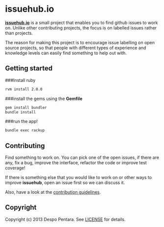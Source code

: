 # issuehub.io

[**issuehub.io**](http://issuehub.io) is a small project that enables you to find github issues to work on. Unlike other contributing projects, the focus is on labelled issues rather than projects.

The reason for making this project is to encourage issue labelling on open source projects, so that people with different types of experience and knowledge levels can easily find something to help out with.

## Getting started

###Install ruby

 ```bash
 rvm install 2.0.0
 ```

###install the gems using the **Gemfile**

```bash
gem install bundler
bundle install
```

###run the app!

```bash
bundle exec rackup
```

## Contributing

Find something to work on. You can pick one of the open issues, if there are any, fix a bug, improve the interface, refactor the code or improve test coverage!

If there is something else that you would like to work on or other ways to improve **issuehub**, open an issue first so we can discuss it.

Also, have a look at the [contribution guidelines](https://github.com/despo/kobol/blob/master/CONTRIBUTING.md).

## Copyright

Copyright (c) 2013 Despo Pentara. See [LICENSE](https://github.com/despo/kobol/blob/master/LICENSE) for details.
